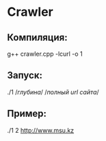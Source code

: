 # Crawler

## Компиляция:
  g++ crawler.cpp -lcurl -o 1
## Запуск:
  ./1
  /*глубина*/
  /*полный url сайта*/
  
## Пример:
  ./1
  2
  http://www.msu.kz
